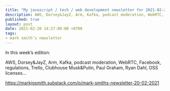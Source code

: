 ```yaml
---
title: "My javascript / tech / web development newsletter for 2021-02-20 is out!"
description: AWS, Dorsey&JayZ, Arm, Kafka, podcast moderation, WebRTC, Facebook, regulations, Trello, Clubhouse Musk&Putin, Paul Graham, Ryan Dahl, OSS licenses...
published: true
layout: post
date: 2021-02-20 14:27:00:00 +0700
tags:
- mark smith’s newsletter
---
```

In this week’s edition:

AWS, Dorsey&JayZ, Arm, Kafka, podcast moderation, WebRTC, Facebook, regulations, Trello, Clubhouse Musk&Putin, Paul Graham, Ryan Dahl, OSS licenses...

https://markjgsmith.substack.com/p/mark-smiths-newsletter-20-02-2021
